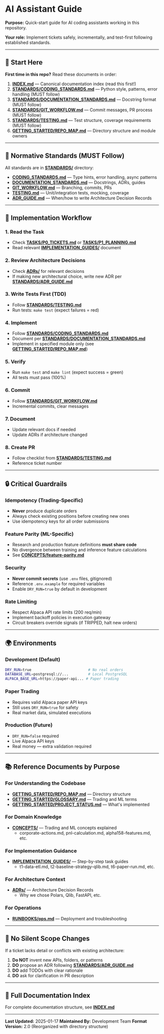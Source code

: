 # AI Assistant Guide

**Purpose:** Quick-start guide for AI coding assistants working in this repository.

**Your role:** Implement tickets safely, incrementally, and test-first following established standards.

---

## 🚀 Start Here

**First time in this repo?** Read these documents in order:

1. **[INDEX.md](./INDEX.md)** — Canonical documentation index (read this first!)
2. **[STANDARDS/CODING_STANDARDS.md](./STANDARDS/CODING_STANDARDS.md)** — Python style, patterns, error handling (MUST follow)
3. **[STANDARDS/DOCUMENTATION_STANDARDS.md](./STANDARDS/DOCUMENTATION_STANDARDS.md)** — Docstring format (MUST follow)
4. **[STANDARDS/GIT_WORKFLOW.md](./STANDARDS/GIT_WORKFLOW.md)** — Commit messages, PR process (MUST follow)
5. **[STANDARDS/TESTING.md](./STANDARDS/TESTING.md)** — Test structure, coverage requirements (MUST follow)
6. **[GETTING_STARTED/REPO_MAP.md](./GETTING_STARTED/REPO_MAP.md)** — Directory structure and module owners

---

## 📐 Normative Standards (MUST Follow)

All standards are in **[STANDARDS/](./STANDARDS/)** directory:

- **[CODING_STANDARDS.md](./STANDARDS/CODING_STANDARDS.md)** — Type hints, error handling, async patterns
- **[DOCUMENTATION_STANDARDS.md](./STANDARDS/DOCUMENTATION_STANDARDS.md)** — Docstrings, ADRs, guides
- **[GIT_WORKFLOW.md](./STANDARDS/GIT_WORKFLOW.md)** — Branching, commits, PRs
- **[TESTING.md](./STANDARDS/TESTING.md)** — Unit/integration tests, mocking, coverage
- **[ADR_GUIDE.md](./STANDARDS/ADR_GUIDE.md)** — When/how to write Architecture Decision Records

---

## 🎯 Implementation Workflow

### 1. Read the Task
- Check **[TASKS/P0_TICKETS.md](./TASKS/P0_TICKETS.md)** or **[TASKS/P1_PLANNING.md](./TASKS/P1_PLANNING.md)**
- Read relevant **[IMPLEMENTATION_GUIDES/](./IMPLEMENTATION_GUIDES/)** document

### 2. Review Architecture Decisions
- Check **[ADRs/](./ADRs/)** for relevant decisions
- If making new architectural choice, write new ADR per **[STANDARDS/ADR_GUIDE.md](./STANDARDS/ADR_GUIDE.md)**

### 3. Write Tests First (TDD)
- Follow **[STANDARDS/TESTING.md](./STANDARDS/TESTING.md)**
- Run tests: `make test` (expect failures = red)

### 4. Implement
- Follow **[STANDARDS/CODING_STANDARDS.md](./STANDARDS/CODING_STANDARDS.md)**
- Document per **[STANDARDS/DOCUMENTATION_STANDARDS.md](./STANDARDS/DOCUMENTATION_STANDARDS.md)**
- Implement in specified module only (see **[GETTING_STARTED/REPO_MAP.md](./GETTING_STARTED/REPO_MAP.md)**)

### 5. Verify
- Run `make test` and `make lint` (expect success = green)
- All tests must pass (100%)

### 6. Commit
- Follow **[STANDARDS/GIT_WORKFLOW.md](./STANDARDS/GIT_WORKFLOW.md)**
- Incremental commits, clear messages

### 7. Document
- Update relevant docs if needed
- Update ADRs if architecture changed

### 8. Create PR
- Follow checklist from **[STANDARDS/TESTING.md](./STANDARDS/TESTING.md)**
- Reference ticket number

---

## 🔒 Critical Guardrails

### Idempotency (Trading-Specific)
- **Never** produce duplicate orders
- Always check existing positions before creating new ones
- Use idempotency keys for all order submissions

### Feature Parity (ML-Specific)
- Research and production feature definitions **must share code**
- No divergence between training and inference feature calculations
- See **[CONCEPTS/feature-parity.md](./CONCEPTS/feature-parity.md)**

### Security
- **Never commit secrets** (use `.env` files, gitignored)
- Reference `.env.example` for required variables
- Enable `DRY_RUN=true` by default in development

### Rate Limiting
- Respect Alpaca API rate limits (200 req/min)
- Implement backoff policies in execution gateway
- Circuit breakers override signals (if TRIPPED, halt new orders)

---

## 🌍 Environments

### Development (Default)
```bash
DRY_RUN=true                          # No real orders
DATABASE_URL=postgresql://...         # Local PostgreSQL
ALPACA_BASE_URL=https://paper-api... # Paper trading
```

### Paper Trading
- Requires valid Alpaca paper API keys
- Still uses `DRY_RUN=true` for safety
- Real market data, simulated executions

### Production (Future)
- `DRY_RUN=false` required
- Live Alpaca API keys
- Real money — extra validation required

---

## 📚 Reference Documents by Purpose

### For Understanding the Codebase
- **[GETTING_STARTED/REPO_MAP.md](./GETTING_STARTED/REPO_MAP.md)** — Directory structure
- **[GETTING_STARTED/GLOSSARY.md](./GETTING_STARTED/GLOSSARY.md)** — Trading and ML terms
- **[GETTING_STARTED/PROJECT_STATUS.md](./GETTING_STARTED/PROJECT_STATUS.md)** — What's implemented

### For Domain Knowledge
- **[CONCEPTS/](./CONCEPTS/)** — Trading and ML concepts explained
  - corporate-actions.md, pnl-calculation.md, alpha158-features.md, etc.

### For Implementation Guidance
- **[IMPLEMENTATION_GUIDES/](./IMPLEMENTATION_GUIDES/)** — Step-by-step task guides
  - t1-data-etl.md, t2-baseline-strategy-qlib.md, t6-paper-run.md, etc.

### For Architecture Context
- **[ADRs/](./ADRs/)** — Architecture Decision Records
  - Why we chose Polars, Qlib, FastAPI, etc.

### For Operations
- **[RUNBOOKS/ops.md](./RUNBOOKS/ops.md)** — Deployment and troubleshooting

---

## 🚨 No Silent Scope Changes

If a ticket lacks detail or conflicts with existing architecture:

1. **Do NOT** invent new APIs, folders, or patterns
2. **DO** propose an ADR following **[STANDARDS/ADR_GUIDE.md](./STANDARDS/ADR_GUIDE.md)**
3. **DO** add TODOs with clear rationale
4. **DO** ask for clarification in PR description

---

## 📖 Full Documentation Index

For complete documentation structure, see **[INDEX.md](./INDEX.md)**

---

**Last Updated:** 2025-01-17
**Maintained By:** Development Team
**Format Version:** 2.0 (Reorganized with directory structure)
